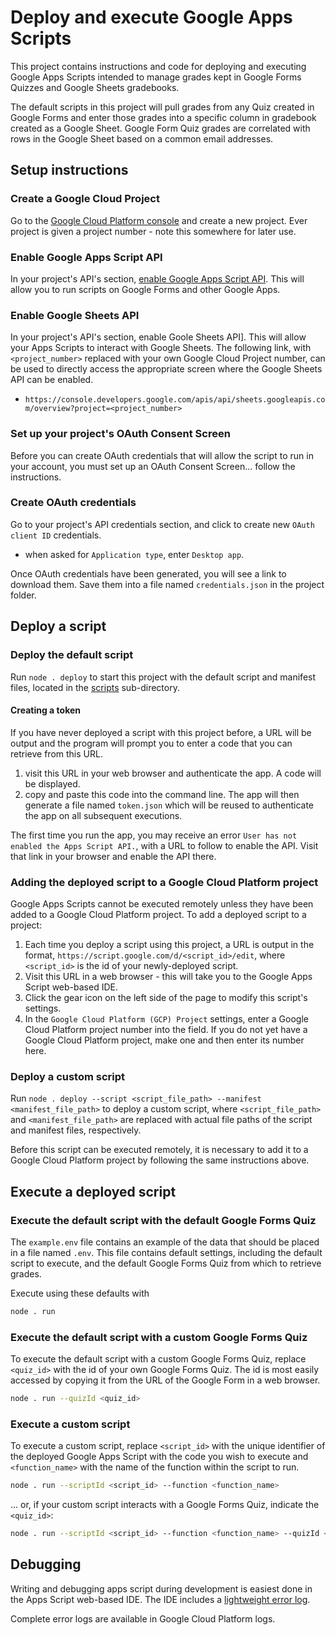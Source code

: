 # Deploy and execute Google Apps Scripts

This project contains instructions and code for deploying and executing Google Apps Scripts intended to manage grades kept in Google Forms Quizzes and Google Sheets gradebooks.

The default scripts in this project will pull grades from any Quiz created in Google Forms and enter those grades into a specific column in gradebook created as a Google Sheet. Google Form Quiz grades are correlated with rows in the Google Sheet based on a common email addresses.

## Setup instructions

### Create a Google Cloud Project

Go to the [Google Cloud Platform console](https://console.cloud.google.com/) and create a new project. Ever project is given a project number - note this somewhere for later use.

### Enable Google Apps Script API

In your project's API's section, [enable Google Apps Script API](https://developers.google.com/apps-script/api/quickstart/nodejs). This will allow you to run scripts on Google Forms and other Google Apps.

### Enable Google Sheets API

In your project's API's section, enable Goole Sheets API]. This will allow your Apps Scripts to interact with Google Sheets. The following link, with `<project_number>` replaced with your own Google Cloud Project number, can be used to directly access the appropriate screen where the Google Sheets API can be enabled.

- `https://console.developers.google.com/apis/api/sheets.googleapis.com/overview?project=<project_number>`

### Set up your project's OAuth Consent Screen

Before you can create OAuth credentials that will allow the script to run in your account, you must set up an OAuth Consent Screen... follow the instructions.

### Create OAuth credentials

Go to your project's API credentials section, and click to create new `OAuth client ID` credentials.

- when asked for `Application type`, enter `Desktop app`.

Once OAuth credentials have been generated, you will see a link to download them. Save them into a file named `credentials.json` in the project folder.

## Deploy a script

### Deploy the default script

Run `node . deploy` to start this project with the default script and manifest files, located in the [scripts](./scripts/) sub-directory.

#### Creating a token

If you have never deployed a script with this project before, a URL will be output and the program will prompt you to enter a code that you can retrieve from this URL.

1. visit this URL in your web browser and authenticate the app. A code will be displayed.
1. copy and paste this code into the command line. The app will then generate a file named `token.json` which will be reused to authenticate the app on all subsequent executions.

The first time you run the app, you may receive an error `User has not enabled the Apps Script API.`, with a URL to follow to enable the API. Visit that link in your browser and enable the API there.

### Adding the deployed script to a Google Cloud Platform project

Google Apps Scripts cannot be executed remotely unless they have been added to a Google Cloud Platform project. To add a deployed script to a project:

1. Each time you deploy a script using this project, a URL is output in the format, `https://script.google.com/d/<script_id>/edit`, where `<script_id>` is the id of your newly-deployed script.
2. Visit this URL in a web browser - this will take you to the Google Apps Script web-based IDE.
3. Click the gear icon on the left side of the page to modify this script's settings.
4. In the `Google Cloud Platform (GCP) Project` settings, enter a Google Cloud Platform project number into the field. If you do not yet have a Google Cloud Platform project, make one and then enter its number here.

### Deploy a custom script

Run `node . deploy --script <script_file_path> --manifest <manifest_file_path>` to deploy a custom script, where `<script_file_path>` and `<manifest_file_path>` are replaced with actual file paths of the script and manifest files, respectively.

Before this script can be executed remotely, it is necessary to add it to a Google Cloud Platform project by following the same instructions above.

## Execute a deployed script

### Execute the default script with the default Google Forms Quiz

The `example.env` file contains an example of the data that should be placed in a file named `.env`. This file contains default settings, including the default script to execute, and the default Google Forms Quiz from which to retrieve grades.

Execute using these defaults with

```bash
node . run
```

### Execute the default script with a custom Google Forms Quiz

To execute the default script with a custom Google Forms Quiz, replace `<quiz_id>` with the id of your own Google Forms Quiz. The id is most easily accessed by copying it from the URL of the Google Form in a web browser.

```bash
node . run --quizId <quiz_id>
```

### Execute a custom script

To execute a custom script, replace `<script_id>` with the unique identifier of the deployed Google Apps Script with the code you wish to execute and `<function_name>` with the name of the function within the script to run.

```bash
node . run --scriptId <script_id> --function <function_name>
```

... or, if your custom script interacts with a Google Forms Quiz, indicate the `<quiz_id>`:

```bash
node . run --scriptId <script_id> --function <function_name> --quizId <quiz_id>
```

## Debugging

Writing and debugging apps script during development is easiest done in the Apps Script web-based IDE. The IDE includes a [lightweight error log](https://developers.google.com/apps-script/guides/logging#basic_logging).

Complete error logs are available in Google Cloud Platform logs.
